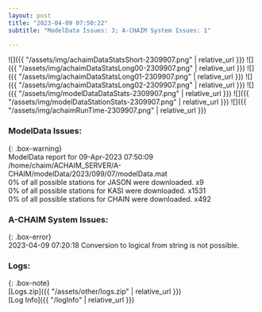 ```yaml
---
layout: post
title: "2023-04-09 07:50:22"
subtitle: "ModelData Issues: 3; A-CHAIM System Issues: 1"

---
```


![]({{ "/assets/img/achaimDataStatsShort-2309907.png" | relative_url }})
![]({{ "/assets/img/achaimDataStatsLong00-2309907.png" | relative_url }})
![]({{ "/assets/img/achaimDataStatsLong01-2309907.png" | relative_url }})
![]({{ "/assets/img/achaimDataStatsLong02-2309907.png" | relative_url }})
![]({{ "/assets/img/modelDataDataStats-2309907.png" | relative_url }})
![]({{ "/assets/img/modelDataStationStats-2309907.png" | relative_url }})
![]({{ "/assets/img/achaimRunTime-2309907.png" | relative_url }})


### ModelData Issues:  
  
{: .box-warning}  
 ModelData report for 09-Apr-2023 07:50:09   
 /home/chaim/ACHAIM_SERVER/A-CHAIM/modelData/2023/099/07/modelData.mat   
 0% of all possible stations for JASON were downloaded. x9   
 0% of all possible stations for KASI were downloaded. x1531   
 0% of all possible stations for CHAIN were downloaded. x492   
  
### A-CHAIM System Issues:  
  
{: .box-error}  
2023-04-09 07:20:18 Conversion to logical from string is not possible.  

### Logs:  
  
{: .box-note}  
[Logs.zip]({{ "/assets/other/logs.zip" | relative_url }})  
[Log Info]({{ "/logInfo" | relative_url }})  
